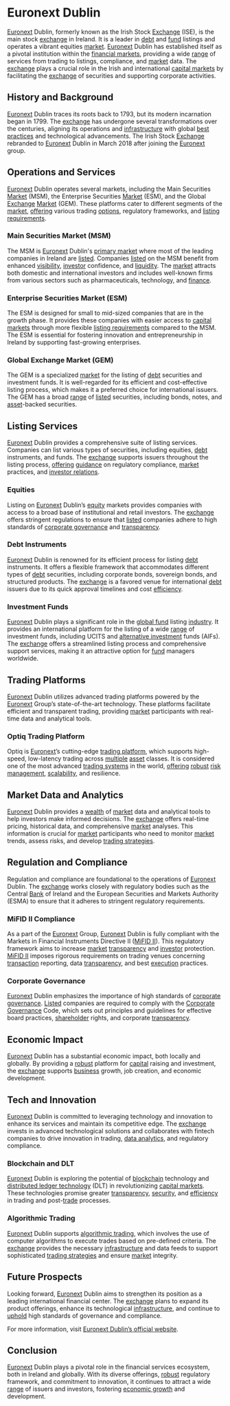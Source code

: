 # Euronext Dublin

[Euronext](../e/euronext.md) Dublin, formerly known as the Irish Stock [Exchange](../e/exchange.md) (ISE), is the main stock [exchange](../e/exchange.md) in Ireland. It is a leader in [debt](../d/debt.md) and [fund](../f/fund.md) listings and operates a vibrant equities [market](../m/market.md). [Euronext](../e/euronext.md) Dublin has established itself as a pivotal institution within the [financial markets](../f/financial_market.md), providing a wide [range](../r/range.md) of services from trading to listings, compliance, and [market](../m/market.md) data. The [exchange](../e/exchange.md) plays a crucial role in the Irish and international [capital markets](../c/capital_markets.md) by facilitating the [exchange](../e/exchange.md) of securities and supporting corporate activities.

## History and Background
[Euronext](../e/euronext.md) Dublin traces its roots back to 1793, but its modern incarnation began in 1799. The [exchange](../e/exchange.md) has undergone several transformations over the centuries, aligning its operations and [infrastructure](../i/infrastructure.md) with global [best practices](../b/best_practices.md) and technological advancements. The Irish Stock [Exchange](../e/exchange.md) rebranded to [Euronext](../e/euronext.md) Dublin in March 2018 after joining the [Euronext](../e/euronext.md) group.

## Operations and Services
[Euronext](../e/euronext.md) Dublin operates several markets, including the Main Securities [Market](../m/market.md) (MSM), the Enterprise Securities [Market](../m/market.md) (ESM), and the Global [Exchange](../e/exchange.md) [Market](../m/market.md) (GEM). These platforms cater to different segments of the [market](../m/market.md), [offering](../o/offering.md) various trading [options](../o/options.md), regulatory frameworks, and [listing requirements](../l/listing_requirements.md).

### Main Securities Market (MSM)
The MSM is [Euronext](../e/euronext.md) Dublin's [primary market](../p/primary_market.md) where most of the leading companies in Ireland are [listed](../l/listed.md). Companies [listed](../l/listed.md) on the MSM benefit from enhanced [visibility](../v/visibility.md), [investor](../i/investor.md) confidence, and [liquidity](../l/liquidity.md). The [market](../m/market.md) attracts both domestic and international investors and includes well-known firms from various sectors such as pharmaceuticals, technology, and [finance](../f/finance.md).

### Enterprise Securities Market (ESM)
The ESM is designed for small to mid-sized companies that are in the growth phase. It provides these companies with easier access to [capital markets](../c/capital_markets.md) through more flexible [listing requirements](../l/listing_requirements.md) compared to the MSM. The ESM is essential for fostering innovation and entrepreneurship in Ireland by supporting fast-growing enterprises.

### Global Exchange Market (GEM)
The GEM is a specialized [market](../m/market.md) for the listing of [debt](../d/debt.md) securities and investment funds. It is well-regarded for its efficient and cost-effective listing process, which makes it a preferred choice for international issuers. The GEM has a broad [range](../r/range.md) of [listed](../l/listed.md) securities, including bonds, notes, and [asset](../a/asset.md)-backed securities.

## Listing Services
[Euronext](../e/euronext.md) Dublin provides a comprehensive suite of listing services. Companies can list various types of securities, including equities, [debt](../d/debt.md) instruments, and funds. The [exchange](../e/exchange.md) supports issuers throughout the listing process, [offering](../o/offering.md) [guidance](../g/guidance.md) on regulatory compliance, [market](../m/market.md) practices, and [investor relations](../i/investor_relations.md).

### Equities
Listing on [Euronext](../e/euronext.md) Dublin’s [equity](../e/equity.md) markets provides companies with access to a broad base of institutional and retail investors. The [exchange](../e/exchange.md) offers stringent regulations to ensure that [listed](../l/listed.md) companies adhere to high standards of [corporate governance](../c/corporate_governance.md) and [transparency](../t/transparency.md). 

### Debt Instruments
[Euronext](../e/euronext.md) Dublin is renowned for its efficient process for listing [debt](../d/debt.md) instruments. It offers a flexible framework that accommodates different types of [debt](../d/debt.md) securities, including corporate bonds, sovereign bonds, and structured products. The [exchange](../e/exchange.md) is a favored venue for international [debt](../d/debt.md) issuers due to its quick approval timelines and cost [efficiency](../e/efficiency.md).

### Investment Funds
[Euronext](../e/euronext.md) Dublin plays a significant role in the [global fund](../g/global_fund.md) listing [industry](../i/industry.md). It provides an international platform for the listing of a wide [range](../r/range.md) of investment funds, including UCITS and [alternative investment](../a/alternative_investment.md) funds (AIFs). The [exchange](../e/exchange.md) offers a streamlined listing process and comprehensive support services, making it an attractive option for [fund](../f/fund.md) managers worldwide.

## Trading Platforms
[Euronext](../e/euronext.md) Dublin utilizes advanced trading platforms powered by the [Euronext](../e/euronext.md) Group’s state-of-the-art technology. These platforms facilitate efficient and transparent trading, providing [market](../m/market.md) participants with real-time data and analytical tools.

### Optiq Trading Platform
Optiq is [Euronext](../e/euronext.md)’s cutting-edge [trading platform](../t/trading_platform.md), which supports high-speed, low-latency trading across [multiple](../m/multiple.md) [asset](../a/asset.md) classes. It is considered one of the most advanced [trading systems](../t/trading_systems.md) in the world, [offering](../o/offering.md) [robust](../r/robust.md) [risk management](../r/risk_management.md), [scalability](../s/scalability.md), and resilience.

## Market Data and Analytics
[Euronext](../e/euronext.md) Dublin provides a [wealth](../w/wealth.md) of [market](../m/market.md) data and analytical tools to help investors make informed decisions. The [exchange](../e/exchange.md) offers real-time pricing, historical data, and comprehensive [market](../m/market.md) analyses. This information is crucial for [market](../m/market.md) participants who need to monitor [market](../m/market.md) trends, assess risks, and develop [trading strategies](../t/trading_strategies.md).

## Regulation and Compliance
Regulation and compliance are foundational to the operations of [Euronext](../e/euronext.md) Dublin. The [exchange](../e/exchange.md) works closely with regulatory bodies such as the Central [Bank](../b/bank.md) of Ireland and the European Securities and Markets Authority (ESMA) to ensure that it adheres to stringent regulatory requirements.

### MiFID II Compliance
As a part of the [Euronext](../e/euronext.md) Group, [Euronext](../e/euronext.md) Dublin is fully compliant with the Markets in Financial Instruments Directive II ([MiFID II](../m/mifid_ii.md)). This regulatory framework aims to increase [market](../m/market.md) [transparency](../t/transparency.md) and [investor](../i/investor.md) protection. [MiFID II](../m/mifid_ii.md) imposes rigorous requirements on trading venues concerning [transaction](../t/transaction.md) reporting, data [transparency](../t/transparency.md), and best [execution](../e/execution.md) practices.

### Corporate Governance
[Euronext](../e/euronext.md) Dublin emphasizes the importance of high standards of [corporate governance](../c/corporate_governance.md). [Listed](../l/listed.md) companies are required to comply with the [Corporate Governance](../c/corporate_governance.md) Code, which sets out principles and guidelines for effective board practices, [shareholder](../s/shareholder.md) rights, and corporate [transparency](../t/transparency.md).

## Economic Impact
[Euronext](../e/euronext.md) Dublin has a substantial economic impact, both locally and globally. By providing a [robust](../r/robust.md) platform for [capital](../c/capital.md) raising and investment, the [exchange](../e/exchange.md) supports [business](../b/business.md) growth, job creation, and economic development. 

## Tech and Innovation
[Euronext](../e/euronext.md) Dublin is committed to leveraging technology and innovation to enhance its services and maintain its competitive edge. The [exchange](../e/exchange.md) invests in advanced technological solutions and collaborates with fintech companies to drive innovation in trading, [data analytics](../d/data_analytics.md), and regulatory compliance.

### Blockchain and DLT
[Euronext](../e/euronext.md) Dublin is exploring the potential of [blockchain](../b/blockchain_in_trading.md) technology and [distributed ledger technology](../d/distributed_ledger_technology.md) (DLT) in revolutionizing [capital markets](../c/capital_markets.md). These technologies promise greater [transparency](../t/transparency.md), [security](../s/security.md), and [efficiency](../e/efficiency.md) in trading and post-[trade](../t/trade.md) processes.

### Algorithmic Trading
[Euronext](../e/euronext.md) Dublin supports [algorithmic trading](../a/accountability.md), which involves the use of computer algorithms to execute trades based on pre-defined criteria. The [exchange](../e/exchange.md) provides the necessary [infrastructure](../i/infrastructure.md) and data feeds to support sophisticated [trading strategies](../t/trading_strategies.md) and ensure [market](../m/market.md) integrity.

## Future Prospects
Looking forward, [Euronext](../e/euronext.md) Dublin aims to strengthen its position as a leading international financial center. The [exchange](../e/exchange.md) plans to expand its product offerings, enhance its technological [infrastructure](../i/infrastructure.md), and continue to [uphold](../u/uphold.md) high standards of governance and compliance.

For more information, visit [Euronext Dublin’s official website](https://www.euronext.com/en/markets/dublin).

## Conclusion
[Euronext](../e/euronext.md) Dublin plays a pivotal role in the financial services ecosystem, both in Ireland and globally. With its diverse offerings, [robust](../r/robust.md) regulatory framework, and commitment to innovation, it continues to attract a wide [range](../r/range.md) of issuers and investors, fostering [economic growth](../e/economic_growth.md) and development.